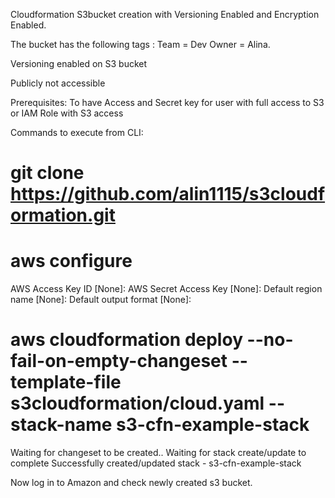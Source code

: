 Cloudformation S3bucket creation with Versioning Enabled and Encryption Enabled. 

The bucket has the following tags : 
        Team = Dev
        Owner = Alina.
        
        
Versioning enabled on S3 bucket

Publicly not accessible

Prerequisites:
To have Access and Secret key for user with full access to S3 or IAM Role with S3 access

Commands to execute from CLI:

# git clone https://github.com/alin1115/s3cloudformation.git
# aws configure

AWS Access Key ID [None]:
AWS Secret Access Key [None]: 
Default region name [None]:
Default output format [None]:

#  aws cloudformation deploy --no-fail-on-empty-changeset     --template-file s3cloudformation/cloud.yaml     --stack-name s3-cfn-example-stack

Waiting for changeset to be created..
Waiting for stack create/update to complete
Successfully created/updated stack - s3-cfn-example-stack

Now log in to Amazon and check newly created s3 bucket. 
